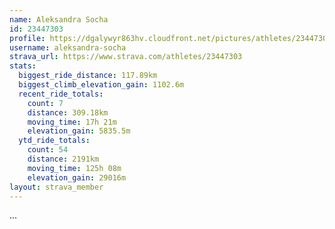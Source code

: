 ```yaml
---
name: Aleksandra Socha
id: 23447303
profile: https://dgalywyr863hv.cloudfront.net/pictures/athletes/23447303/14745546/4/large.jpg
username: aleksandra-socha
strava_url: https://www.strava.com/athletes/23447303
stats:
  biggest_ride_distance: 117.89km
  biggest_climb_elevation_gain: 1102.6m
  recent_ride_totals:
    count: 7
    distance: 309.18km
    moving_time: 17h 21m
    elevation_gain: 5835.5m
  ytd_ride_totals:
    count: 54
    distance: 2191km
    moving_time: 125h 08m
    elevation_gain: 29016m
layout: strava_member
--- 
```

...
